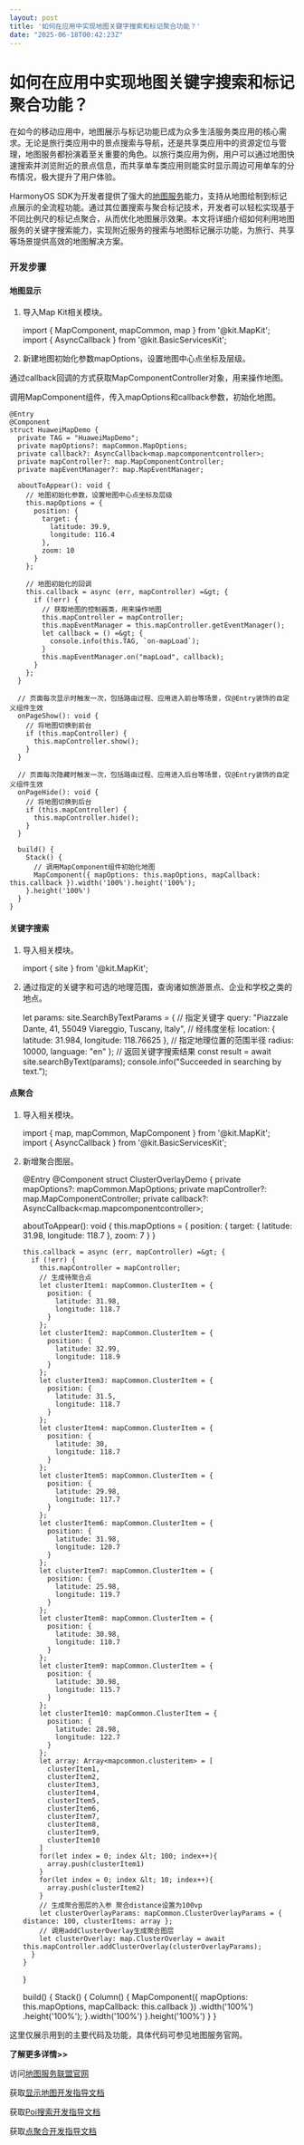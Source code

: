```yaml
---
layout: post
title: '如何在应用中实现地图关键字搜索和标记聚合功能？'
date: "2025-06-18T00:42:23Z"
---
```

如何在应用中实现地图关键字搜索和标记聚合功能？
=======================

在如今的移动应用中，地图展示与标记功能已成为众多生活服务类应用的核心需求。无论是旅行类应用中的景点搜索与导航，还是共享类应用中的资源定位与管理，地图服务都扮演着至关重要的角色。以旅行类应用为例，用户可以通过地图快速搜索并浏览附近的景点信息，而共享单车类应用则能实时显示周边可用单车的分布情况，极大提升了用户体验。

HarmonyOS SDK为开发者提供了强大的[地图服务](https://developer.huawei.com/consumer/cn/sdk/map-kit?ha_source=hms1 "地图服务")能力，支持从地图绘制到标记点展示的全流程功能。通过其位置搜索与聚合标记技术，开发者可以轻松实现基于不同比例尺的标记点聚合，从而优化地图展示效果。本文将详细介绍如何利用地图服务的关键字搜索能力，实现附近服务的搜索与地图标记展示功能，为旅行、共享等场景提供高效的地图解决方案。

### 开发步骤

#### 地图显示

1.  导入Map Kit相关模块。

    import { MapComponent, mapCommon, map } from '@kit.MapKit';
    import { AsyncCallback } from '@kit.BasicServicesKit';
    

2.  新建地图初始化参数mapOptions，设置地图中心点坐标及层级。

通过callback回调的方式获取MapComponentController对象，用来操作地图。

调用MapComponent组件，传入mapOptions和callback参数，初始化地图。

    @Entry
    @Component
    struct HuaweiMapDemo {
      private TAG = "HuaweiMapDemo";
      private mapOptions?: mapCommon.MapOptions;
      private callback?: AsyncCallback<map.mapcomponentcontroller>;
      private mapController?: map.MapComponentController;
      private mapEventManager?: map.MapEventManager;
    
      aboutToAppear(): void {
        // 地图初始化参数，设置地图中心点坐标及层级
        this.mapOptions = {
          position: {
            target: {
              latitude: 39.9,
              longitude: 116.4
            },
            zoom: 10
          }
        };
    
        // 地图初始化的回调
        this.callback = async (err, mapController) =&gt; {
          if (!err) {
            // 获取地图的控制器类，用来操作地图
            this.mapController = mapController;
            this.mapEventManager = this.mapController.getEventManager();
            let callback = () =&gt; {
              console.info(this.TAG, `on-mapLoad`);
            }
            this.mapEventManager.on("mapLoad", callback);
          }
        };
      }
    
      // 页面每次显示时触发一次，包括路由过程、应用进入前台等场景，仅@Entry装饰的自定义组件生效
      onPageShow(): void {
        // 将地图切换到前台
        if (this.mapController) {
          this.mapController.show();
        }
      }
    
      // 页面每次隐藏时触发一次，包括路由过程、应用进入后台等场景，仅@Entry装饰的自定义组件生效
      onPageHide(): void {
        // 将地图切换到后台
        if (this.mapController) {
          this.mapController.hide();
        }
      }
    
      build() {
        Stack() {
          // 调用MapComponent组件初始化地图
          MapComponent({ mapOptions: this.mapOptions, mapCallback: this.callback }).width('100%').height('100%');
        }.height('100%')
      }
    }
    

#### 关键字搜索

1.  导入相关模块。

    import { site } from '@kit.MapKit';
    

2.  通过指定的关键字和可选的地理范围，查询诸如旅游景点、企业和学校之类的地点。

    let params: site.SearchByTextParams = {
      // 指定关键字
      query: "Piazzale Dante, 41, 55049 Viareggio, Tuscany, Italy",
      // 经纬度坐标
      location: {
        latitude: 31.984,
        longitude: 118.76625
      },
      // 指定地理位置的范围半径
      radius: 10000,
      language: "en"
    };
    // 返回关键字搜索结果
    const result = await site.searchByText(params);
    console.info("Succeeded in searching by text.");
    

#### 点聚合

1.  导入相关模块。

    import { map, mapCommon, MapComponent } from '@kit.MapKit';
    import { AsyncCallback } from '@kit.BasicServicesKit';
    

2.  新增聚合图层。

    @Entry
    @Component
    struct ClusterOverlayDemo {
      private mapOptions?: mapCommon.MapOptions;
      private mapController?: map.MapComponentController;
      private callback?: AsyncCallback<map.mapcomponentcontroller>;
    
      aboutToAppear(): void {
        this.mapOptions = {
          position: {
            target: {
              latitude: 31.98,
              longitude: 118.7
            },
            zoom: 7
          }
        }
    
        this.callback = async (err, mapController) =&gt; {
          if (!err) {
            this.mapController = mapController;
            // 生成待聚合点
            let clusterItem1: mapCommon.ClusterItem = {
              position: {
                latitude: 31.98,
                longitude: 118.7
              }
            };
            let clusterItem2: mapCommon.ClusterItem = {
              position: {
                latitude: 32.99,
                longitude: 118.9
              }
            };
            let clusterItem3: mapCommon.ClusterItem = {
              position: {
                latitude: 31.5,
                longitude: 118.7
              }
            };
            let clusterItem4: mapCommon.ClusterItem = {
              position: {
                latitude: 30,
                longitude: 118.7
              }
            };
            let clusterItem5: mapCommon.ClusterItem = {
              position: {
                latitude: 29.98,
                longitude: 117.7
              }
            };
            let clusterItem6: mapCommon.ClusterItem = {
              position: {
                latitude: 31.98,
                longitude: 120.7
              }
            };
            let clusterItem7: mapCommon.ClusterItem = {
              position: {
                latitude: 25.98,
                longitude: 119.7
              }
            };
            let clusterItem8: mapCommon.ClusterItem = {
              position: {
                latitude: 30.98,
                longitude: 110.7
              }
            };
            let clusterItem9: mapCommon.ClusterItem = {
              position: {
                latitude: 30.98,
                longitude: 115.7
              }
            };
            let clusterItem10: mapCommon.ClusterItem = {
              position: {
                latitude: 28.98,
                longitude: 122.7
              }
            };
            let array: Array<mapcommon.clusteritem> = [
              clusterItem1,
              clusterItem2,
              clusterItem3,
              clusterItem4,
              clusterItem5,
              clusterItem6,
              clusterItem7,
              clusterItem8,
              clusterItem9,
              clusterItem10
            ]
            for(let index = 0; index &lt; 100; index++){
              array.push(clusterItem1)
            }
            for(let index = 0; index &lt; 10; index++){
              array.push(clusterItem2)
            }
            // 生成聚合图层的入参 聚合distance设置为100vp
            let clusterOverlayParams: mapCommon.ClusterOverlayParams = { distance: 100, clusterItems: array };
            // 调用addClusterOverlay生成聚合图层
            let clusterOverlay: map.ClusterOverlay = await this.mapController.addClusterOverlay(clusterOverlayParams);
          }
        }
      }
    
      build() {
        Stack() {
          Column() {
            MapComponent({ mapOptions: this.mapOptions, mapCallback: this.callback })
              .width('100%')
              .height('100%');
          }.width('100%')
        }.height('100%')
      }
    }
    

这里仅展示用到的主要代码及功能，具体代码可参见地图服务官网。

**了解更多详情>>**

访问[地图服务联盟官网](https://developer.huawei.com/consumer/cn/sdk/map-kit?ha_source=hms1 "地图服务联盟官网")

获取[显示地图开发指导文档](https://developer.huawei.com/consumer/cn/doc/harmonyos-guides-V14/map-presenting-V14?ha_source=hms1 "显示地图开发指导文档")

获取[Poi搜索开发指导文档](https://developer.huawei.com/consumer/cn/doc/harmonyos-guides-V14/map-site-search-V14?ha_source=hms1 "Poi搜索开发指导文档")

获取[点聚合开发指导文档](https://developer.huawei.com/consumer/cn/doc/harmonyos-guides-V14/map-aggregate-V14?ha_source=hms1 "点聚合开发指导文档")